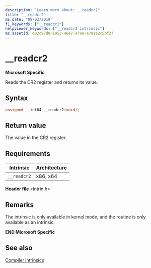 ```yaml
---
description: "Learn more about: __readcr2"
title: "__readcr2"
ms.date: "09/02/2019"
f1_keywords: ["__readcr2"]
helpviewer_keywords: ["__readcr2 intrinsic"]
ms.assetid: d02c97d8-1953-46e7-a79e-a781e2c5bf27
---
```

# __readcr2

**Microsoft Specific**

Reads the CR2 register and returns its value.

## Syntax

```C
unsigned __int64 __readcr2(void);
```

## Return value

The value in the CR2 register.

## Requirements

|Intrinsic|Architecture|
|---------------|------------------|
|`__readcr2`|x86, x64|

**Header file** \<intrin.h>

## Remarks

The intrinsic is only available in kernel mode, and the routine is only available as an intrinsic.

**END Microsoft Specific**

## See also

[Compiler intrinsics](../intrinsics/compiler-intrinsics.md)
